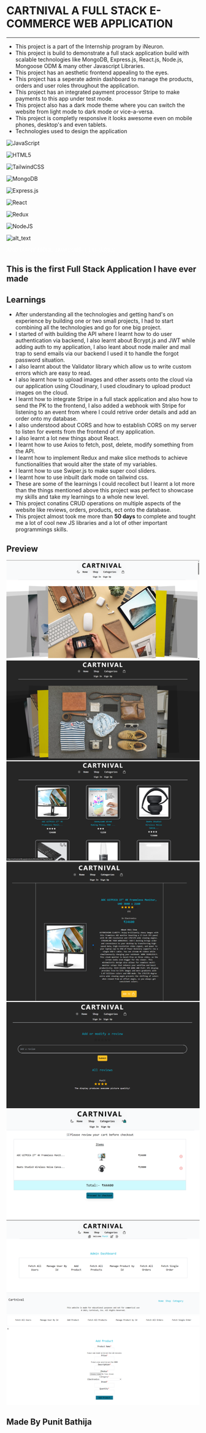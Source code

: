 # CARTNIVAL A FULL STACK E-COMMERCE WEB APPLICATION

---

- This project is a part of the Internship program by iNeuron.
- This project is build to demonstrate a full stack application build with scalable technologies like MongoDB, Express.js, React.js, Node.js, Mongoose ODM & many other Javascript Libraries.
- This project has an aesthetic frontend appealing to the eyes.
- This project has a seperate admin dashboard to manage the products, orders and user roles throughout the application.
- This project has an integrated payment processor Stripe to make payments to this app under test mode.
- This project also has a dark mode theme where you can switch the website from light mode to dark mode or vice-a-versa.
- This project is completly responsive it looks awesome even on mobile phones, desktop's and even tablets.
- Technologies used to design the application

![JavaScript](https://img.shields.io/badge/javascript-%23323330.svg?style=for-the-badge&logo=javascript&logoColor=%23F7DF1E)

![HTML5](https://img.shields.io/badge/html5-%23E34F26.svg?style=for-the-badge&logo=html5&logoColor=white)

![TailwindCSS](https://img.shields.io/badge/tailwindcss-%2338B2AC.svg?style=for-the-badge&logo=tailwind-css&logoColor=white)

![MongoDB](https://img.shields.io/badge/MongoDB-%234ea94b.svg?style=for-the-badge&logo=mongodb&logoColor=white)

![Express.js](https://img.shields.io/badge/express.js-%23404d59.svg?style=for-the-badge&logo=express&logoColor=%2361DAFB)

![React](https://img.shields.io/badge/react-%2320232a.svg?style=for-the-badge&logo=react&logoColor=%2361DAFB)

![Redux](https://img.shields.io/badge/redux-%23593d88.svg?style=for-the-badge&logo=redux&logoColor=white)

![NodeJS](https://img.shields.io/badge/node.js-6DA55F?style=for-the-badge&logo=node.js&logoColor=white)

<img src="https://theappsolutions.com/images/articles/source/ecommerce-gateways/12865472.png" alt="alt_text" width="100"  height="30">

  <p style="color: white">AND MANY MORE JAVASCRIPT LIBRARIES</p>

## This is the first Full Stack Application I have ever made

## Learnings

- After understanding all the technologies and getting hand's on experience by building one or two small projects, I had to start combining all the technologies and go for one big project.
- I started of with building the API where I learnt how to do user authentication via backend, I also learnt about Bcrypt.js and JWT while adding auth to my application, I also leant about node mailer and mail trap to send emails via our backend I used it to handle the forgot password situation.
- I also learnt about the Validator library which allow us to write custom errors which are easy to read.
- I also learnt how to upload images and other assets onto the cloud via our application using Cloudinary, I used cloudinary to upload product images on the cloud.
- I learnt how to integrate Stripe in a full stack application and also how to send the PK to the frontend, I also added a webhook with Stripe for listening to an event from where I could retrive order details and add an order onto my database.
- I also understood about CORS and how to establish CORS on my server to listen for events from the frontend of my application.
- I also learnt a lot new things about React.
- I learnt how to use Axios to fetch, post, delete, modify something from the API.
- I learnt how to implement Redux and make slice methods to achieve functionalities that would alter the state of my variables.
- I learnt how to use Swiper.js to make super cool sliders.
- I learnt how to use inbuilt dark mode on tailwind css.
- These are some of the learnings I could recollect but I learnt a lot more than the things mentioned above this project was perfect to showcase my skills and take my learnings to a whole new level.
- This project conatins CRUD operations on multiple aspects of the website like reviews, orders, products, ect onto the database.
- This project almost took me more than **50 days** to complete and tought me a lot of cool new JS libraries and a lot of other important programmings skills.

## Preview

![PNG](./home.png)
![PNG](./dark%20mode.png)
![PNG](./products.png)
![PNG](./product.png)
![PNG](./review.png)
![PNG](./cart.png)
![PNG](./admin%20dashboard.png)
![PNG](./addproduct.png)

## Made By Punit Bathija
